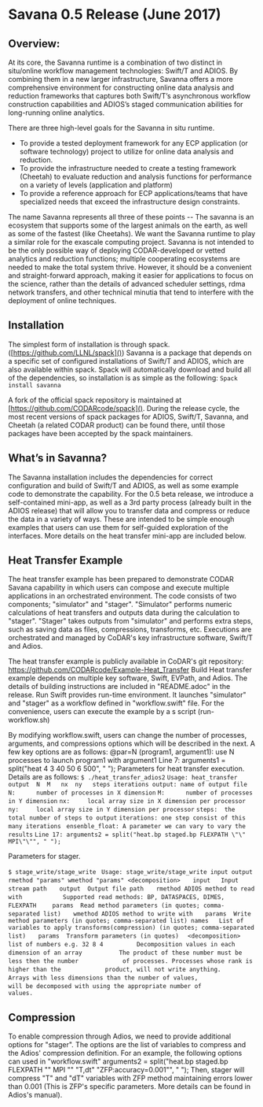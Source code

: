 # Savana 0.5 Release (June 2017)

Overview:
------------
At its core, the Savanna runtime is a combination of two distinct in situ/online workflow management technologies:  Swift/T and ADIOS.  By combining them in a new larger infrastructure, Savanna offers a more comprehensive environment for constructing online data analysis and reduction frameworks that captures both Swift/T’s asynchronous workflow construction capabilities and ADIOS’s staged communication abilities for long-running online analytics.

There are three high-level goals for the Savanna in situ runtime.
* To provide a tested deployment framework for any ECP application
  (or software technology) project to utilize for online data analysis
  and reduction.
* To provide the infrastructure needed to create a testing
  framework (Cheetah) to evaluate reduction and analysis functions for
  performance on a variety of levels (application and platform)
* To provide a reference approach for ECP applications/teams that
  have specialized needs that exceed the infrastructure design
  constraints.


The name Savanna represents all three of these points -- The savanna
is an ecosystem that supports some of the largest animals on the
earth, as well as some of the fastest (like Cheetahs).  We want the
Savanna runtime to play a similar role for the exascale computing
project.  Savanna is not intended to be the only possible way of
deploying CODAR-developed or vetted analytics and reduction functions;
multiple cooperating ecosystems are needed to make the total system
thrive.  However, it should be a convenient and straight-forward
approach, making it easier for applications to focus on the science,
rather than the details of advanced scheduler settings, rdma network
transfers, and other technical minutia that tend to interfere with the
deployment of online techniques.

Installation
------------

The simplest form of installation is through spack.  ([https://github.com/LLNL/spack]())  Savanna is a package that depends on a specific set of configured installations of Swift/T and ADIOS, which are also available within spack.  Spack will automatically download and build all of the dependencies, so installation is as simple as the following:
`Spack install savanna`

A fork of the official spack repository is maintained at [https://github.com/CODARcode/spack]().  During the release cycle, the most recent versions of spack packages for ADIOS, Swift/T, Savanna, and Cheetah (a related CODAR product) can be found there, until those packages have been accepted by the spack maintainers.

What’s in Savanna?
------------

The Savanna installation includes the dependencies for correct
configuration and build of Swift/T and ADIOS, as well as some example
code to demonstrate the capability.  For the 0.5 beta release, we
introduce a self-contained mini-app, as well as a 3rd party process
(already built in the ADIOS release) that will allow you to transfer
data and compress or reduce the data in a variety of ways.  These are
intended to be simple enough examples that users can use them for
self-guided exploration of the interfaces.  More details on the heat
transfer mini-app are included below.

Heat Transfer Example
------------

The heat transfer example has been prepared to demonstrate CODAR Savana capability in which users can compose and execute multiple applications in an orchestrated environment. 
The code consists of two components; "simulator" and "stager". "Simulator" performs numeric calculations of heat transfers and outputs data during the calculation to "stager". "Stager" takes outputs from "simulator" and performs extra steps, such as saving data as files, compressions, transforms, etc. Executions are orchestrated and managed by CoDAR's key infrastructure software, Swift/T and Adios.

The heat transfer example is publicly available in CoDAR's git repository: https://github.com/CODARcode/Example-Heat_Transfer
Build
Heat transfer example depends on multiple key software, Swift, EVPath, and Adios. The details of building instructions are included in "README.adoc" in the release. 
Run
Swift provides run-time environment. It launches "simulator" and "stager" as a workflow defined in "workflow.swift" file. For the convenience, users can execute the example by a s script (run-workflow.sh)

By modifying workflow.swift, users can change the number of processes, arguments, and compressions options which will be described in the next. A few key options are as follows:
@par=N (program1, argument1): use N processes to launch program1 with argument1
Line 7: arguments1 = split("heat  4 3  40 50  6 500", " ");
Parameters for heat transfer execution. Details are as follows:
`$ ./heat_transfer_adios2`
 `Usage: heat_transfer  output  N  M   nx  ny   steps iterations
 output: name of output file`
 `N:      number of processes in X dimension`
 `M:      number of processes in Y dimension`
 `nx:     local array size in X dimension per processor`
 `ny:     local array size in Y dimension per processor`
 `steps:  the total number of steps to output`
 `iterations: one step consist of this many iterations`
` ensenble_float: A parameter we can vary to vary the results`
`Line 17: arguments2 = split("heat.bp staged.bp FLEXPATH \"\" MPI\"\"", " ");`

Parameters for stager.

`$ stage_write/stage_write `
`Usage: stage_write/stage_write input output rmethod "params" wmethod "params" <decomposition>`
 `   input   Input stream path`
 `   output  Output file path`
 `   rmethod ADIOS method to read with`
 `           Supported read methods: BP, DATASPACES, DIMES, FLEXPATH`
`    params  Read method parameters (in quotes; comma-separated list)`
 `   wmethod ADIOS method to write with`
 `   params  Write method parameters (in quotes; comma-separated list)
    names   List of variables to apply transforms(compression) (in quotes; comma-separated list)`
 `   params  Transform parameters (in quotes)`
  `  <decomposition>    list of numbers e.g. 32 8 4`
   `         Decomposition values in each dimension of an array`
  `          The product of these number must be less then the number`
`            of processes. Processes whose rank is higher than the`
`            product, will not write anything.`
 `              Arrays with less dimensions than the number of values,`
`            will be decomposed with using the appropriate number of`
`            values.`



Compression
------------

To enable compression through Adios, we need to provide additional options for "stager". The options are the list of variables to compress and the Adios' compression definition. For an example, the following options can used in "workflow.swift"
arguments2 = split("heat.bp staged.bp FLEXPATH \"\" MPI \"\" \"T,dt\" \"ZFP:accuracy=0.001\"", " ");
Then, stager will compress "T" and "dT" variables with ZFP method maintaining errors lower than 0.001 (This is ZFP's specific parameters. More details can be found in Adios's manual). 

